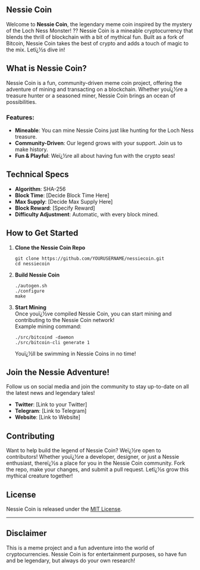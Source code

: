 ## **Nessie Coin** ##

Welcome to **Nessie Coin**, the legendary meme coin inspired by the mystery of the Loch Ness Monster! ?? Nessie Coin is a mineable cryptocurrency that blends the thrill of blockchain with a bit of mythical fun. Built as a fork of Bitcoin, Nessie Coin takes the best of crypto and adds a touch of magic to the mix. Letï¿½s dive in!

## **What is Nessie Coin?**
Nessie Coin is a fun, community-driven meme coin project, offering the adventure of mining and transacting on a blockchain. Whether youï¿½re a treasure hunter or a seasoned miner, Nessie Coin brings an ocean of possibilities.

### Features:
- **Mineable**: You can mine Nessie Coins just like hunting for the Loch Ness treasure.
- **Community-Driven**: Our legend grows with your support. Join us to make history.
- **Fun & Playful**: Weï¿½re all about having fun with the crypto seas!

## **Technical Specs**
- **Algorithm**: SHA-256
- **Block Time**: [Decide Block Time Here]
- **Max Supply**: [Decide Max Supply Here]
- **Block Reward**: [Specify Reward]
- **Difficulty Adjustment**: Automatic, with every block mined.

## **How to Get Started**

1. **Clone the Nessie Coin Repo**  
   ```
   git clone https://github.com/YOURUSERNAME/nessiecoin.git
   cd nessiecoin
   ```

2. **Build Nessie Coin**  
   ```
   ./autogen.sh
   ./configure
   make
   ```

3. **Start Mining**  
   Once youï¿½ve compiled Nessie Coin, you can start mining and contributing to the Nessie Coin network!  
   Example mining command:  
   ```
   ./src/bitcoind -daemon
   ./src/bitcoin-cli generate 1
   ```

   Youï¿½ll be swimming in Nessie Coins in no time!

## **Join the Nessie Adventure!**

Follow us on social media and join the community to stay up-to-date on all the latest news and legendary tales!

- **Twitter**: [Link to your Twitter]
- **Telegram**: [Link to Telegram]
- **Website**: [Link to Website]

## **Contributing**

Want to help build the legend of Nessie Coin? Weï¿½re open to contributors! Whether youï¿½re a developer, designer, or just a Nessie enthusiast, thereï¿½s a place for you in the Nessie Coin community. Fork the repo, make your changes, and submit a pull request. Letï¿½s grow this mythical creature together!

## **License**

Nessie Coin is released under the [MIT License](LICENSE).

---

## **Disclaimer**

This is a meme project and a fun adventure into the world of cryptocurrencies. Nessie Coin is for entertainment purposes, so have fun and be legendary, but always do your own research!
